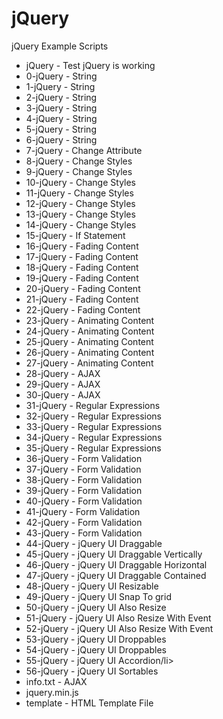 # jQuery
jQuery Example Scripts

<ul>
  <li>jQuery - Test jQuery is working</li>
  <li>0-jQuery - String</li>
  <li>1-jQuery - String</li>
  <li>2-jQuery - String</li>
  <li>3-jQuery - String</li>
  <li>4-jQuery - String</li>
  <li>5-jQuery - String</li>
  <li>6-jQuery - String</li>
  <li>7-jQuery - Change Attribute</li>
  <li>8-jQuery - Change Styles</li>
  <li>9-jQuery - Change Styles</li>
  <li>10-jQuery - Change Styles</li>
  <li>11-jQuery - Change Styles</li>
  <li>12-jQuery - Change Styles</li>
  <li>13-jQuery - Change Styles</li>
  <li>14-jQuery - Change Styles</li>
  <li>15-jQuery - If Statement</li>
  <li>16-jQuery - Fading Content</li>
  <li>17-jQuery - Fading Content</li>
  <li>18-jQuery - Fading Content</li>
  <li>19-jQuery - Fading Content</li>
  <li>20-jQuery - Fading Content</li>
  <li>21-jQuery - Fading Content</li>
  <li>22-jQuery - Fading Content</li>
  <li>23-jQuery - Animating Content</li>
  <li>24-jQuery - Animating Content</li>
  <li>25-jQuery - Animating Content</li>
  <li>26-jQuery - Animating Content</li>
  <li>27-jQuery - Animating Content</li>
  <li>28-jQuery - AJAX</li>
  <li>29-jQuery - AJAX</li>
  <li>30-jQuery - AJAX</li>
  <li>31-jQuery - Regular Expressions</li>
  <li>32-jQuery - Regular Expressions</li>
  <li>33-jQuery - Regular Expressions</li>
  <li>34-jQuery - Regular Expressions</li>
  <li>35-jQuery - Regular Expressions</li>
  <li>36-jQuery - Form Validation</li>
  <li>37-jQuery - Form Validation</li>
  <li>38-jQuery - Form Validation</li>
  <li>39-jQuery - Form Validation</li>
  <li>40-jQuery - Form Validation</li>
  <li>41-jQuery - Form Validation</li>
  <li>42-jQuery - Form Validation</li>
  <li>43-jQuery - Form Validation</li>
  <li>44-jQuery - jQuery UI Draggable</li>
  <li>45-jQuery - jQuery UI Draggable Vertically</li>
  <li>46-jQuery - jQuery UI Draggable Horizontal</li>
  <li>47-jQuery - jQuery UI Draggable Contained</li>
  <li>48-jQuery - jQuery UI Resizable</li>
  <li>49-jQuery - jQuery UI Snap To grid</li>
  <li>50-jQuery - jQuery UI Also Resize</li>
  <li>51-jQuery - jQuery UI Also Resize With Event</li>
  <li>52-jQuery - jQuery UI Also Resize With Event</li>
  <li>53-jQuery - jQuery UI Droppables</li>
  <li>54-jQuery - jQuery UI Droppables</li>
  <li>55-jQuery - jQuery UI Accordion/li>
  <li>56-jQuery - jQuery UI Sortables</li>
  <li>info.txt - AJAX</li>
  <li>jquery.min.js</li>
  <li>template - HTML Template File</li>
</ul>
